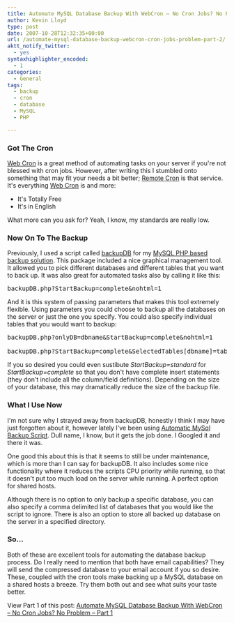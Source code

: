 ```yaml
---
title: Automate MySQL Database Backup With WebCron – No Cron Jobs? No Problem – Part 2
author: Kevin Lloyd
type: post
date: 2007-10-28T12:32:35+00:00
url: /automate-mysql-database-backup-webcron-cron-jobs-problem-part-2/
aktt_notify_twitter:
  - yes
syntaxhighlighter_encoded:
  - 1
categories:
  - General
tags:
  - backup
  - cron
  - database
  - MySQL
  - PHP

---
```

### Got The Cron

[Web Cron][1] is a great method of automating tasks on your server if you're not blessed with cron jobs. However, after writing this I stumbled onto something that may fit your needs a bit better; [Remote Cron][2] is that service. It's everything [Web Cron][3] is and more:

  * It's Totally Free
  * It's in English

What more can you ask for? Yeah, I know, my standards are really low.

### Now On To The Backup

Previously, I used a script called [backupDB][4] for my [MySQL PHP based backup solution][5]. This package included a nice graphical management tool. It allowed you to pick different databases and different tables that you want to back up. It was also great for automated tasks also by calling it like this:

<pre class="brush: php; title: ; notranslate" title="">backupDB.php?StartBackup=complete&nohtml=1</pre>

And it is this system of passing parameters that makes this tool extremely flexible. Using parameters you could choose to backup all the databases on the server or just the one you specify. You could also specify individual tables that you would want to backup:

<pre class="brush: php; title: ; notranslate" title="">backupDB.php?onlyDB=dbname&StartBackup=complete&nohtml=1

backupDB.php?StartBackup=complete&SelectedTables[dbname]=tablename&SelectedTables[otherdb]=othertable&nohtml=1</pre>

If you so desired you could even sustibute _StartBackup=standard_ for _StartBackup=complete_ so that you don't have complete insert statements (they don't include all the column/field definitions). Depending on the size of your database, this may dramatically reduce the size of the backup file.

### What I Use Now

I'm not sure why I strayed away from backupDB, honestly I think I may have just forgotten about it, however lately I've been using [Automatic MySql Backup Script][6]. Dull name, I know, but it gets the job done. I Googled it and there it was.

One good this about this is that it seems to still be under maintenance, which is more than I can say for backupDB. It also includes some nice functionality where it reduces the scripts CPU priority while running, so that it doesn't put too much load on the server while running. A perfect option for shared hosts.

Although there is no option to only backup a specific database, you can also specify a comma delimited list of databases that you would like the script to ignore. There is also an option to store all backed up database on the server in a specified directory.

### So&#8230;

Both of these are excellent tools for automating the database backup process. Do I really need to mention that both have email capabilities? They will send the compressed database to your email account if you so desire. These, coupled with the cron tools make backing up a MySQL database on a shared hosts a breeze. Try them both out and see what suits your taste better.

View Part 1 of this post: [Automate MySQL Database Backup With WebCron &#8211; No Cron Jobs? No Problem &#8211; Part 1][1]

 [1]: https://webdevelopment2.com/automate-database-backup-webcron-cron-jobs-problem/
 [2]: http://www.remote-cron.com/
 [3]: http://webcron.org/index.php??=en
 [4]: http://www.silisoftware.com/scripts/index.php?scriptname=backupDB
 [5]: https://webdevelopment2.com/simple-mysql-database-backup/
 [6]: http://www.dagondesign.com/articles/automatic-mysql-backup-script/